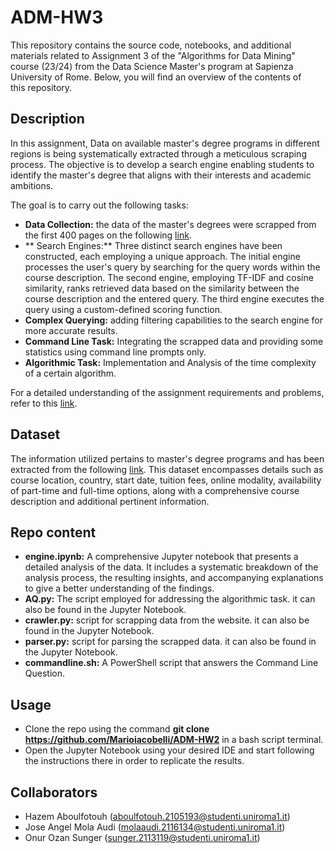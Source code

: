 # ADM-HW3
This repository contains the source code, notebooks, and additional materials related to Assignment 3 of the "Algorithms for Data Mining" course (23/24) from the Data Science Master's program at Sapienza University of Rome. Below, you will find an overview of the contents of this repository.



## Description
In this assignment, Data on available master's degree programs in different regions is being systematically extracted through a meticulous scraping process. The objective is to develop a search engine enabling students to identify the master's degree that aligns with their interests and academic ambitions.

The goal is to carry out the following tasks:

  - **Data Collection:** the data of the master's degrees were scrapped from the first 400 pages on the following [link](https://www.findamasters.com/masters-degrees/msc-degrees/).
  - ** Search Engines:** Three distinct search engines have been constructed, each employing a unique approach. The initial engine processes the user's query by searching for the query words within the course description. The second engine, employing TF-IDF and cosine similarity, ranks retrieved data based on the similarity between the course description and the entered query. The third engine executes the query using a custom-defined scoring function.
  - **Complex Querying:** adding filtering capabilities to the search engine for more accurate results.
  - **Command Line Task:** Integrating the scrapped data and providing some statistics using command line prompts only.
  - **Algorithmic Task:** Implementation and Analysis of the time complexity of a certain algorithm. 

For a detailed understanding of the assignment requirements and problems, refer to this [link](https://github.com/Sapienza-University-Rome/ADM/tree/master/2023/Homework_3).



## Dataset
  The information utilized pertains to master's degree programs and has been extracted from the following [link](https://www.findamasters.com/masters-degrees/msc-degrees/). This dataset encompasses details such as course location, country, start date, tuition fees, online modality, availability of part-time and full-time options, along with a comprehensive course description and additional pertinent information.


## Repo content

- **engine.ipynb:** A comprehensive Jupyter notebook that presents a detailed analysis of the data. It includes a systematic breakdown of the analysis process, the resulting insights, and accompanying explanations to give a better understanding of the findings.
- **AQ.py:** The script employed for addressing the algorithmic task. it can also be found in the Jupyter Notebook.
- **crawler.py:** script for scrapping data from the website. it can also be found in the Jupyter Notebook.
- **parser.py:** script for parsing the scrapped data. it can also be found in the Jupyter Notebook.
- **commandline.sh:** A PowerShell script that answers the Command Line Question.


## Usage
- Clone the repo using the command **git clone https://github.com/Marioiacobelli/ADM-HW2** in a bash script terminal.
- Open the Jupyter Notebook using your desired IDE and start following the instructions there in order to replicate the results.

## Collaborators
- Hazem Aboulfotouh (aboulfotouh.2105193@studenti.uniroma1.it)
- Jose Angel Mola Audi (molaaudi.2116134@studenti.uniroma1.it)
- Onur Ozan Sunger (sunger.2113119@studenti.uniroma1.it)


